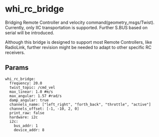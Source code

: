 # whi_rc_bridge
Bridging Remote Controller and velocity command(geometry_msgs/Twist). Currently, only IIC transportation is supported. Further S.BUS based on serial will be introduced.

Although this bridge is designed to support most Remote Controllers, like RadioLink, further revision might be needed to adapt to other specific RC receivers.

## Params
```
whi_rc_bridge:
  frequency: 20.0
  twist_topic: /cmd_vel
  max_linear: 1.0 #m/s
  max_angular: 1.57 #rad/s
  damp_angular: true
  channels_name: ["left_right", "forth_back", "throttle", "active"]
  channels_offset: [-1, -10, 2, 0]
  print_raw: false
  hardware: i2c
  i2c:
    bus_addr: 1
    device_addr: 8
```
